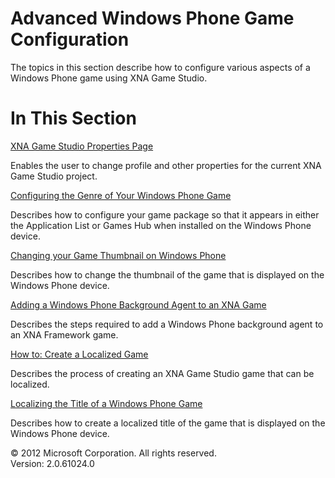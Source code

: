 ﻿

# Advanced Windows Phone Game Configuration

The topics in this section describe how to configure various aspects of a Windows Phone game using XNA Game Studio.

# In This Section

[XNA Game Studio Properties Page](UsingXNA_Dlg_GameStudioProperties.md)

Enables the user to change profile and other properties for the current XNA Game Studio project.

[Configuring the Genre of Your Windows Phone Game](UsingXNA_GameList_Change.md)

Describes how to configure your game package so that it appears in either the Application List or Games Hub when installed on the Windows Phone device.

[Changing your Game Thumbnail on Windows Phone](UsingXNA_GameIcon_Change.md)

Describes how to change the thumbnail of the game that is displayed on the Windows Phone device.

[Adding a Windows Phone Background Agent to an XNA Game](UsingBackgroundAgentsOnPhone.md)

Describes the steps required to add a Windows Phone background agent to an XNA Framework game.

[How to: Create a Localized Game](CP_HowTo_Localize.md)

Describes the process of creating an XNA Game Studio game that can be localized.

[Localizing the Title of a Windows Phone Game](UsingXNA_GameTitle_Localize.md)

Describes how to create a localized title of the game that is displayed on the Windows Phone device.

© 2012 Microsoft Corporation. All rights reserved.  
Version: 2.0.61024.0